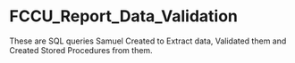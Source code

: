 # FCCU_Report_Data_Validation
These are SQL queries Samuel Created to Extract data, Validated them and Created Stored Procedures from them. 
